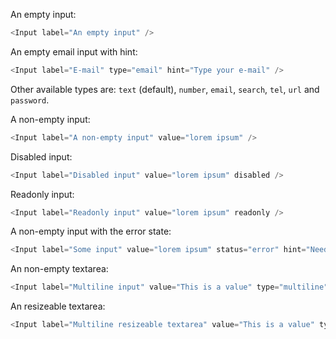 An empty input:
```js
<Input label="An empty input" />
```

An empty email input with hint:
```js
<Input label="E-mail" type="email" hint="Type your e-mail" />
```
Other available types are: `text` (default), `number`, `email`, `search`, `tel`, `url` and `password`.

A non-empty input:
```js
<Input label="A non-empty input" value="lorem ipsum" />
```

Disabled input:
```js
<Input label="Disabled input" value="lorem ipsum" disabled />
```

Readonly input:
```js
<Input label="Readonly input" value="lorem ipsum" readonly />
```

A non-empty input with the error state:
```js
<Input label="Some input" value="lorem ipsum" status="error" hint="Need something else" />
```

An non-empty textarea:
```js
<Input label="Multiline input" value="This is a value" type="multiline" rows="3" />
```

An resizeable textarea:
```js
<Input label="Multiline resizeable textarea" value="This is a value" type="multiline" rows="2" resize />
```

